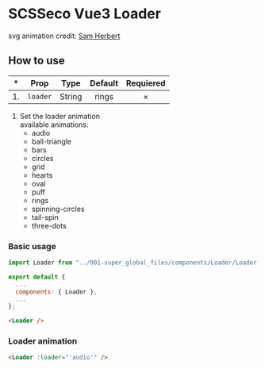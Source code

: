 # SCSSeco Vue3 Loader

svg animation credit: [Sam Herbert](https://samherbert.net/svg-loaders/ "Sam Herbert")

## How to use

| \*  | Prop     | Type   | Default | Requiered |
| :-: | -------- | ------ | :-----: | :-------: |
| 1.  | `loader` | String |  rings  |  &times;  |

1. Set the loader animation <br>available animations:
   - audio
   - ball-triangle
   - bars
   - circles
   - grid
   - hearts
   - oval
   - puff
   - rings
   - spinning-circles
   - tail-spin
   - three-dots

### Basic usage


```js
import Loader from "../001-super_global_files/components/Loader/Loader.vue";

export default {
  ...
  components: { Loader },
  ...
};
```

```html
<Loader />
```

### Loader animation

```html
<Loader :loader="'audio'" />
```
